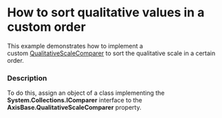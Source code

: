 # How to sort qualitative values in a custom order


<p>This example demonstrates how to implement a custom <a href="https://documentation.devexpress.com/CoreLibraries/DevExpress.XtraCharts.AxisBase.QualitativeScaleComparer.property">QualitativeScaleComparer</a> to sort the qualitative scale in a certain order.</p>


<h3>Description</h3>

To do this, assign an object of a class implementing the <strong>System.Collections.IComparer</strong> interface to the <strong>AxisBase.QualitativeScaleComparer</strong> property.

<br/>


